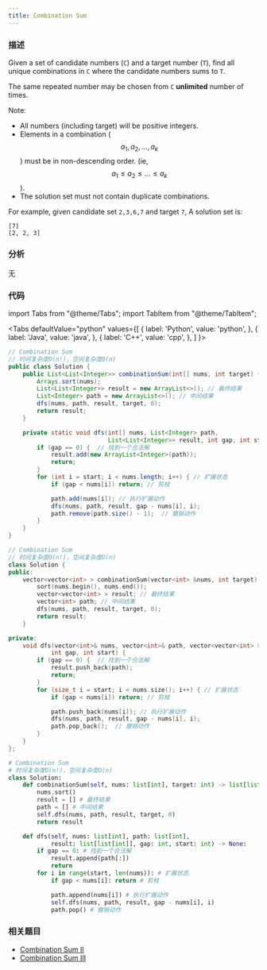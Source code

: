 ```yaml
---
title: Combination Sum
---
```


### 描述

Given a set of candidate numbers (`C`) and a target number (`T`), find all unique combinations in `C` where the candidate numbers sums to `T`.

The same repeated number may be chosen from `C` **unlimited** number of times.

Note:

- All numbers (including target) will be positive integers.
- Elements in a combination ($$a_1, a_2, ..., a_k$$) must be in non-descending order. (ie, $$a_1 \leq a_2 \leq ... \leq a_k$$).
- The solution set must not contain duplicate combinations.

For example, given candidate set `2,3,6,7` and target `7`,
A solution set is:

```
[7]
[2, 2, 3]
```

### 分析

无

### 代码

import Tabs from "@theme/Tabs";
import TabItem from "@theme/TabItem";

<Tabs
defaultValue="python"
values={[
{ label: 'Python', value: 'python', },
{ label: 'Java', value: 'java', },
{ label: 'C++', value: 'cpp', },
]
}>
<TabItem value="java">

```java
// Combination Sum
// 时间复杂度O(n!)，空间复杂度O(n)
public class Solution {
    public List<List<Integer>> combinationSum(int[] nums, int target) {
        Arrays.sort(nums);
        List<List<Integer>> result = new ArrayList<>(); // 最终结果
        List<Integer> path = new ArrayList<>(); // 中间结果
        dfs(nums, path, result, target, 0);
        return result;
    }

    private static void dfs(int[] nums, List<Integer> path,
                            List<List<Integer>> result, int gap, int start) {
        if (gap == 0) {  // 找到一个合法解
            result.add(new ArrayList<Integer>(path));
            return;
        }
        for (int i = start; i < nums.length; i++) { // 扩展状态
            if (gap < nums[i]) return; // 剪枝

            path.add(nums[i]); // 执行扩展动作
            dfs(nums, path, result, gap - nums[i], i);
            path.remove(path.size() - 1);  // 撤销动作
        }
    }
}
```

</TabItem>
<TabItem value="cpp">

```cpp
// Combination Sum
// 时间复杂度O(n!)，空间复杂度O(n)
class Solution {
public:
    vector<vector<int> > combinationSum(vector<int> &nums, int target) {
        sort(nums.begin(), nums.end());
        vector<vector<int> > result; // 最终结果
        vector<int> path; // 中间结果
        dfs(nums, path, result, target, 0);
        return result;
    }

private:
    void dfs(vector<int>& nums, vector<int>& path, vector<vector<int> > &result,
            int gap, int start) {
        if (gap == 0) {  // 找到一个合法解
            result.push_back(path);
            return;
        }
        for (size_t i = start; i < nums.size(); i++) { // 扩展状态
            if (gap < nums[i]) return; // 剪枝

            path.push_back(nums[i]); // 执行扩展动作
            dfs(nums, path, result, gap - nums[i], i);
            path.pop_back();  // 撤销动作
        }
    }
};
```

</TabItem>

<TabItem value="python">

```python
# Combination Sum
# 时间复杂度O(n!)，空间复杂度O(n)
class Solution:
    def combinationSum(self, nums: list[int], target: int) -> list[list[int]]:
        nums.sort()
        result = [] # 最终结果
        path = [] # 中间结果
        self.dfs(nums, path, result, target, 0)
        return result

    def dfs(self, nums: list[int], path: list[int],
            result: list[list[int]], gap: int, start: int) -> None:
        if gap == 0: # 找到一个合法解
            result.append(path[:])
            return
        for i in range(start, len(nums)): # 扩展状态
            if gap < nums[i]: return # 剪枝

            path.append(nums[i]) # 执行扩展动作
            self.dfs(nums, path, result, gap - nums[i], i)
            path.pop() # 撤销动作
```

</TabItem>
</Tabs>

### 相关题目

- [Combination Sum II](combination-sum-ii.md)
- [Combination Sum III](combination-sum-iii.md)
